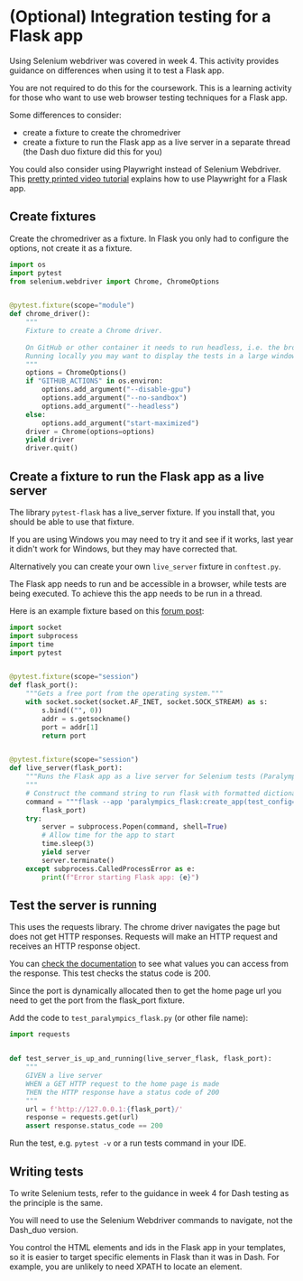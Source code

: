 # (Optional) Integration testing for a Flask app

Using Selenium webdriver was covered in week 4. This activity provides guidance on differences when using it to test a
Flask app.

You are not required to do this for the coursework. This is a learning activity for those who want to use web browser
testing techniques for a Flask app.

Some differences to consider:

- create a fixture to create the chromedriver
- create a fixture to run the Flask app as a live server in a separate thread (the Dash duo fixture did this for you)

You could also consider using Playwright instead of Selenium Webdriver.
This [pretty printed video tutorial](https://www.youtube.com/watch?v=T-y3_T1HgTI) explains how to use Playwright for a
Flask app.

## Create fixtures

Create the chromedriver as a fixture. In Flask you only had to configure the options, not create it as a fixture.

```python
import os
import pytest
from selenium.webdriver import Chrome, ChromeOptions


@pytest.fixture(scope="module")
def chrome_driver():
    """
    Fixture to create a Chrome driver. 
    
    On GitHub or other container it needs to run headless, i.e. the browser doesn't open and display on screen.
    Running locally you may want to display the tests in a large window to visibly check the behaviour. 
    """
    options = ChromeOptions()
    if "GITHUB_ACTIONS" in os.environ:
        options.add_argument("--disable-gpu")
        options.add_argument("--no-sandbox")
        options.add_argument("--headless")
    else:
        options.add_argument("start-maximized")
    driver = Chrome(options=options)
    yield driver
    driver.quit()
```

## Create a fixture to run the Flask app as a live server

The library `pytest-flask` has a live_server fixture. If you install that, you should be able to use that fixture.

If you are using Windows you may need to try it and see if it works, last year it didn't work for Windows, but they may
have corrected that.

Alternatively you can create your own `live_server` fixture in `conftest.py`.

The Flask app needs to run and be accessible in a browser, while tests are being executed. To achieve this the app needs
to be run in a thread.

Here is an example fixture based on this [forum post](https://github.com/pytest-dev/pytest-flask/issues/54):

```python
import socket
import subprocess
import time
import pytest


@pytest.fixture(scope="session")
def flask_port():
    """Gets a free port from the operating system."""
    with socket.socket(socket.AF_INET, socket.SOCK_STREAM) as s:
        s.bind(("", 0))
        addr = s.getsockname()
        port = addr[1]
        return port


@pytest.fixture(scope="session")
def live_server(flask_port):
    """Runs the Flask app as a live server for Selenium tests (Paralympic app)
    """
    # Construct the command string to run flask with formatted dictionary
    command = """flask --app 'paralympics_flask:create_app(test_config={"TESTING": True, "WTF_CSRF_ENABLED": False})' run --port """ + str(
        flask_port)
    try:
        server = subprocess.Popen(command, shell=True)
        # Allow time for the app to start
        time.sleep(3)
        yield server
        server.terminate()
    except subprocess.CalledProcessError as e:
        print(f"Error starting Flask app: {e}")
```

## Test the server is running

This uses the requests library. The chrome driver navigates the page but does not get HTTP responses. Requests will make
an HTTP request and receives an HTTP response object.

You can [check the documentation](https://requests.readthedocs.io/en/latest/api/#requests.Response) to see what values
you can access from the response. This test checks the status code is 200.

Since the port is dynamically allocated then to get the home page url you need to get the port from the flask_port
fixture.

Add the code to `test_paralympics_flask.py` (or other file name):

```python
import requests


def test_server_is_up_and_running(live_server_flask, flask_port):
    """
    GIVEN a live server
    WHEN a GET HTTP request to the home page is made
    THEN the HTTP response have a status code of 200
    """
    url = f'http://127.0.0.1:{flask_port}/'
    response = requests.get(url)
    assert response.status_code == 200
```

Run the test, e.g. `pytest -v` or a run tests command in your IDE.

## Writing tests

To write Selenium tests, refer to the guidance in week 4 for Dash testing as the principle is the same.

You will need to use the Selenium Webdriver commands to navigate, not the Dash_duo version.

You control the HTML elements and ids in the Flask app in your templates, so it is easier to target specific elements in
Flask than it was in Dash. For example, you are unlikely to need XPATH to locate an element.